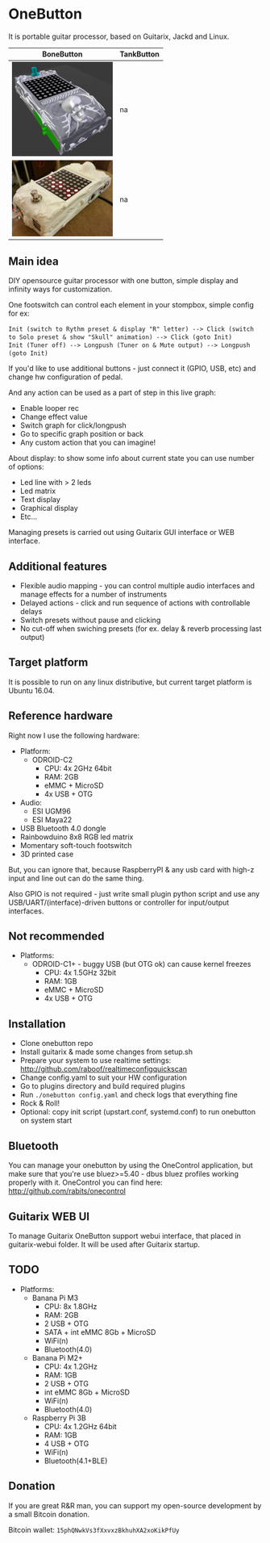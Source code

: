 OneButton
=========
It is portable guitar processor, based on Guitarix, Jackd and Linux.

| BoneButton | TankButton |
| ---------- | ---------- |
| <img src="/doc/bonebutton-body-3d.jpg" width="200"> | na |
| <img src="/doc/bonebutton-body-live.jpg" width="200"> | na |

Main idea
---------
DIY opensource guitar processor with one button, simple display and infinity ways for customization.

One footswitch can control each element in your stompbox, simple config for ex:
```
Init (switch to Rythm preset & display "R" letter) --> Click (switch to Solo preset & show "Skull" animation) --> Click (goto Init)
Init (Tuner off) --> Longpush (Tuner on & Mute output) --> Longpush (goto Init)
```
If you'd like to use additional buttons - just connect it (GPIO, USB, etc) and change hw configuration of pedal.

And any action can be used as a part of step in this live graph:
* Enable looper rec
* Change effect value
* Switch graph for click/longpush
* Go to specific graph position or back
* Any custom action that you can imagine!

About display: to show some info about current state you can use number of options:
* Led line with > 2 leds
* Led matrix
* Text display
* Graphical display
* Etc...

Managing presets is carried out using Guitarix GUI interface or WEB interface.

Additional features
-------------------
* Flexible audio mapping - you can control multiple audio interfaces and manage effects for a number of instruments
* Delayed actions - click and run sequence of actions with controllable delays
* Switch presets without pause and clicking
* No cut-off when swiching presets (for ex. delay & reverb processing last output)

Target platform
---------------
It is possible to run on any linux distributive, but current target platform is Ubuntu 16.04.

Reference hardware
------------------
Right now I use the following hardware:
* Platform:
  * ODROID-C2
    + CPU: 4x 2GHz 64bit
    + RAM: 2GB
    + eMMC + MicroSD
    + 4x USB + OTG
* Audio:
  * ESI UGM96
  * ESI Maya22
* USB Bluetooth 4.0 dongle
* Rainbowduino 8x8 RGB led matrix
* Momentary soft-touch footswitch
* 3D printed case

But, you can ignore that, because RaspberryPI & any usb card with high-z input and line out can do the same thing.

Also GPIO is not required - just write small plugin python script and use any USB/UART/(interface)-driven buttons or controller for input/output interfaces.

Not recommended
---------------
* Platforms:
  * ODROID-C1+ - buggy USB (but OTG ok) can cause kernel freezes
    + CPU: 4x 1.5GHz 32bit
    + RAM: 1GB
    + eMMC + MicroSD
    + 4x USB + OTG

Installation
------------
* Clone onebutton repo
* Install guitarix & made some changes from setup.sh
* Prepare your system to use realtime settings: http://github.com/raboof/realtimeconfigquickscan
* Change config.yaml to suit your HW configuration
* Go to plugins directory and build required plugins
* Run `./onebutton config.yaml` and check logs that everything fine
* Rock & Roll!
* Optional: copy init script (upstart.conf, systemd.conf) to run onebutton on system start

Bluetooth
---------
You can manage your onebutton by using the OneControl application, but make sure that you're use bluez>=5.40 - dbus bluez profiles working properly with it.
OneControl you can find here: http://github.com/rabits/onecontrol

Guitarix WEB UI
---------------
To manage Guitarix OneButton support webui interface, that placed in guitarix-webui folder. It will be used after Guitarix startup.

TODO
----
* Platforms:
  * Banana Pi M3
    + CPU: 8x 1.8GHz
    + RAM: 2GB
    + 2 USB + OTG
    + SATA + int eMMC 8Gb + MicroSD
    + WiFi(n)
    + Bluetooth(4.0)
  * Banana Pi M2+
    + CPU: 4x 1.2GHz
    + RAM: 1GB
    + 2 USB + OTG
    + int eMMC 8Gb + MicroSD
    + WiFi(n)
    + Bluetooth(4.0)
  * Raspberry Pi 3B
    + CPU: 4x 1.2GHz 64bit
    + RAM: 1GB
    + 4 USB + OTG
    + WiFi(n)
    + Bluetooth(4.1+BLE)

Donation
--------
If you are great R&R man, you can support my open-source development by a small Bitcoin donation.

Bitcoin wallet: `15phQNwkVs3fXxvxzBkhuhXA2xoKikPfUy`
